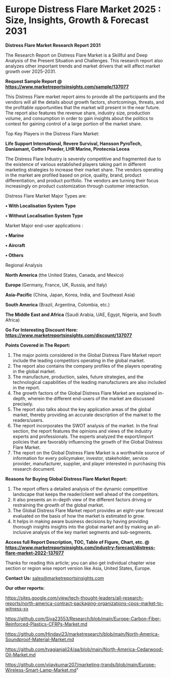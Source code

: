 # Europe  Distress Flare Market 2025 : Size, Insights, Growth & Forecast 2031

<strong>Distress Flare Market Research Report 2031</strong>

The Research Report on Distress Flare Market is a Skillful and Deep Analysis of the Present Situation and Challenges. This research report also analyzes other important trends and market drivers that will affect market growth over 2025-2031.

<strong>Request Sample Report @ <a href=https://www.marketreportsinsights.com/sample/137077>https://www.marketreportsinsights.com/sample/137077</a></strong>

This Distress Flare market report aims to provide all the participants and the vendors will all the details about growth factors, shortcomings, threats, and the profitable opportunities that the market will present in the near future. The report also features the revenue share, industry size, production volume, and consumption in order to gain insights about the politics to contest for gaining control of a large portion of the market share.

Top Key Players in the Distress Flare Market:

<strong>Life Support International, Revere Survival, Hansson PyroTech, Daniamant, Cotton Powder, LHR Marine, Pirotecnia Lecea</strong>

The Distress Flare Industry is severely competitive and fragmented due to the existence of various established players taking part in different marketing strategies to increase their market share. The vendors operating in the market are profiled based on price, quality, brand, product differentiation, and product portfolio. The vendors are turning their focus increasingly on product customization through customer interaction.

Distress Flare Market Major Types are:

<strong>• With Localisation System Type

• Without Localisation System Type</strong>

Market Major end-user applications :

<strong>• Marine

• Aircraft

• Others</strong>

Regional Analysis

</u><strong><b>North America</b></strong> (the United States, Canada, and Mexico)

<strong><b>Europe </b></strong>(Germany, France, UK, Russia, and Italy)

<strong><b>Asia-Pacific</b></strong> (China, Japan, Korea, India, and Southeast Asia)

<strong><b>South America</b></strong> (Brazil, Argentina, Colombia, etc.)

<strong><b>The Middle East and Africa</b></strong> (Saudi Arabia, UAE, Egypt, Nigeria, and South Africa)

<strong>Go For Interesting Discount Here: <a href=https://www.marketreportsinsights.com/discount/137077>https://www.marketreportsinsights.com/discount/137077</a></strong>

<strong>Points Covered in The Report:</strong>
<ol>
  <li>The major points considered in the Global Distress Flare Market report include the leading competitors operating in the global market.</li>
  <li>The report also contains the company profiles of the players operating in the global market.</li>
  <li>The manufacture, production, sales, future strategies, and the technological capabilities of the leading manufacturers are also included in the report.</li>
  <li>The growth factors of the Global Distress Flare Market are explained in-depth, wherein the different end-users of the market are discussed precisely.</li>
  <li>The report also talks about the key application areas of the global market, thereby providing an accurate description of the market to the readers/users.</li>
  <li>The report incorporates the SWOT analysis of the market. In the final section, the report features the opinions and views of the industry experts and professionals. The experts analyzed the export/import policies that are favorably influencing the growth of the Global Distress Flare Market.</li>
  <li>The report on the Global Distress Flare Market is a worthwhile source of information for every policymaker, investor, stakeholder, service provider, manufacturer, supplier, and player interested in purchasing this research document.</li>
</ol>
<strong>Reasons for Buying Global Distress Flare Market Report:</strong>

<ol>
  <li>The report offers a detailed analysis of the dynamic competitive landscape that keeps the reader/client well ahead of the competitors.</li>
  <li>It also presents an in-depth view of the different factors driving or restraining the growth of the global market.</li>
  <li>The Global Distress Flare Market report provides an eight-year forecast evaluated on the basis of how the market is estimated to grow.</li>
  <li>It helps in making aware business decisions by having providing thorough insights insights into the global market and by making an all-inclusive analysis of the key market segments and sub-segments.</li>
</ol>
<strong>Access full Report Description, TOC, Table of Figure, Chart, etc. @ <a href=https://www.marketreportsinsights.com/industry-forecast/distress-flare-market-2022-137077>https://www.marketreportsinsights.com/industry-forecast/distress-flare-market-2022-137077</a></strong>


Thanks for reading this article; you can also get individual chapter wise section or region wise report version like Asia, United States, Europe.

<strong>Contact Us:</strong>
sales@marketreportsinsights.com

<strong>Our other reports:</strong>

<a href=https://sites.google.com/view/tech-thought-leaders/all-research-reports/north-america-contract-packaging-organizations-cpos-market-to-witness-xx>https://sites.google.com/view/tech-thought-leaders/all-research-reports/north-america-contract-packaging-organizations-cpos-market-to-witness-xx</a>

<a href=https://github.com/Siya23553/Research/blob/main/Europe-Carbon-Fiber-Reinforced-Plastics-CFRPs-Market.md>https://github.com/Siya23553/Research/blob/main/Europe-Carbon-Fiber-Reinforced-Plastics-CFRPs-Market.md</a>

<a href=https://github.com/Hindavi23/marketresearch/blob/main/North-America-Soundproof-Material-Market.md>https://github.com/Hindavi23/marketresearch/blob/main/North-America-Soundproof-Material-Market.md</a>

<a href=https://github.com/tyagianjali24/aa/blob/main/North-America-Cedarwood-Oil-Market.md>https://github.com/tyagianjali24/aa/blob/main/North-America-Cedarwood-Oil-Market.md</a>

<a href=https://github.com/vijaykumar207/marketing-trands/blob/main/Europe-Wireless-Smart-Lamp-Market.md>https://github.com/vijaykumar207/marketing-trands/blob/main/Europe-Wireless-Smart-Lamp-Market.md</a>"
